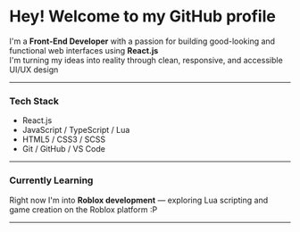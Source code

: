 # Hey! Welcome to my GitHub profile

I'm a **Front-End Developer** with a passion for building good-looking and functional web interfaces using **React.js**  
I'm turning my ideas into reality through clean, responsive, and accessible UI/UX design

---

### Tech Stack
- React.js
- JavaScript / TypeScript / Lua
- HTML5 / CSS3 / SCSS
- Git / GitHub / VS Code

---

### Currently Learning
Right now I'm into **Roblox development** — exploring Lua scripting and game creation on the Roblox platform :P

---


